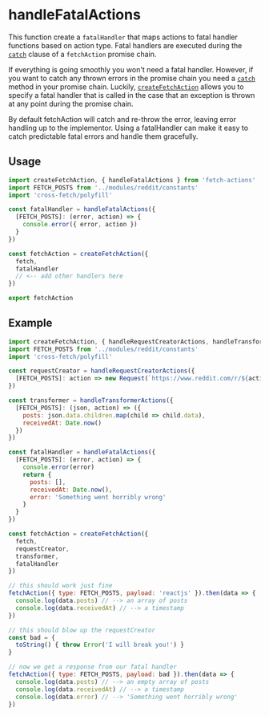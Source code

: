 # handleFatalActions
This function create a `fatalHandler` that maps actions to fatal handler functions based on action type. Fatal handlers are executed during the [`catch`](https://developer.mozilla.org/en-US/docs/Web/JavaScript/Reference/Global_Objects/Promise/catch) clause of a `fetchAction` promise chain.

If everything is going smoothly you won't need a fatal handler. However, if you want to catch any thrown errors in the promise chain you need a [`catch`](https://developer.mozilla.org/en-US/docs/Web/JavaScript/Reference/Global_Objects/Promise/catch) method in your promise chain. Luckily, [`createFetchAction`](./createFetchAction.md) allows you to specify a fatal handler that is called in the case that an exception is thrown at any point during the promise chain.

By default fetchAction will catch and re-throw the error, leaving error handling up to the implementor. Using a fatalHandler can make it easy to catch predictable fatal errors and handle them gracefully.

## Usage

```js
import createFetchAction, { handleFatalActions } from 'fetch-actions'
import FETCH_POSTS from '../modules/reddit/constants'
import 'cross-fetch/polyfill'

const fatalHandler = handleFatalActions({
  [FETCH_POSTS]: (error, action) => {
    console.error({ error, action })
  }
})

const fetchAction = createFetchAction({
  fetch,
  fatalHandler
  // <-- add other handlers here
})

export fetchAction
```

## Example

```js
import createFetchAction, { handleRequestCreatorActions, handleTransformerActions, handleFatalActions } from 'fetch-actions'
import FETCH_POSTS from '../modules/reddit/constants'
import 'cross-fetch/polyfill'

const requestCreator = handleRequestCreatorActions({
  [FETCH_POSTS]: action => new Request(`https://www.reddit.com/r/${action.payload}.json`)
})

const transformer = handleTransformerActions({
  [FETCH_POSTS]: (json, action) => ({
    posts: json.data.children.map(child => child.data),
    receivedAt: Date.now()
  })
})

const fatalHandler = handleFatalActions({
  [FETCH_POSTS]: (error, action) => {
    console.error(error)
    return {
      posts: [],
      receivedAt: Date.now(),
      error: 'Something went horribly wrong'
    }
  }
})

const fetchAction = createFetchAction({
  fetch,
  requestCreator,
  transformer,
  fatalHandler
})

// this should work just fine
fetchAction({ type: FETCH_POSTS, payload: 'reactjs' }).then(data => {
  console.log(data.posts) // --> an array of posts
  console.log(data.receivedAt) // --> a timestamp
})

// this should blow up the requestCreator
const bad = {
  toString() { throw Error('I will break you!') }
}

// now we get a response from our fatal handler
fetchAction({ type: FETCH_POSTS, payload: bad }).then(data => {
  console.log(data.posts) // --> an empty array of posts
  console.log(data.receivedAt) // --> a timestamp
  console.log(data.error) // --> 'Something went horribly wrong'
})
```
